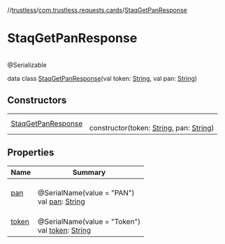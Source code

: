 //[trustless](../../../index.md)/[com.trustless.requests.cards](../index.md)/[StaqGetPanResponse](index.md)

# StaqGetPanResponse

\
@Serializable

data class [StaqGetPanResponse](index.md)(val token: [String](https://kotlinlang.org/api/latest/jvm/stdlib/kotlin/-string/index.html), val pan: [String](https://kotlinlang.org/api/latest/jvm/stdlib/kotlin/-string/index.html))

## Constructors

| | |
|---|---|
| [StaqGetPanResponse](-staq-get-pan-response.md) | <br>constructor(token: [String](https://kotlinlang.org/api/latest/jvm/stdlib/kotlin/-string/index.html), pan: [String](https://kotlinlang.org/api/latest/jvm/stdlib/kotlin/-string/index.html)) |

## Properties

| Name | Summary |
|---|---|
| [pan](pan.md) | <br>@SerialName(value = &quot;PAN&quot;)<br>val [pan](pan.md): [String](https://kotlinlang.org/api/latest/jvm/stdlib/kotlin/-string/index.html) |
| [token](token.md) | <br>@SerialName(value = &quot;Token&quot;)<br>val [token](token.md): [String](https://kotlinlang.org/api/latest/jvm/stdlib/kotlin/-string/index.html) |
